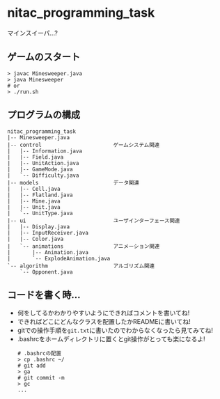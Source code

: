 # nitac_programming_task
マインスイーパ...?

## ゲームのスタート
```shell
> javac Minesweeper.java
> java Minesweeper
# or
> ./run.sh
```

## プログラムの構成
```
nitac_programming_task
|-- Minesweeper.java
|-- control                       ゲームシステム関連
|   |-- Information.java
|   |-- Field.java
|   |-- UnitAction.java
|   |-- GameMode.java
|   `-- Difficulty.java
|-- models                        データ関連
|   |-- Cell.java
|   |-- Flatland.java
|   |-- Mine.java
|   |-- Unit.java
|   `-- UnitType.java
|-- ui                            ユーザインターフェース関連
|   |-- Display.java
|   |-- InputReceiver.java
|   |-- Color.java
|   `-- animations                アニメーション関連
|       |-- Animation.java
|       `-- ExplodeAnimation.java
`-- algorithm                     アルゴリズム関連
    `-- Opponent.java
```

## コードを書く時...
- 何をしてるかわかりやすいようにできればコメントを書いてね!
- できればどこにどんなクラスを配置したかREADMEに書いてね!
- gitでの操作手順を`git.txt`に書いたのでわからなくなったら見てみてね!
- .bashrcをホームディレクトリに置くとgit操作がとっても楽になるよ!
  ```shell
  # .bashrcの配置
  > cp .bashrc ~/
  # git add
  > ga
  # git commit -m
  > gc
  ...
  ```
